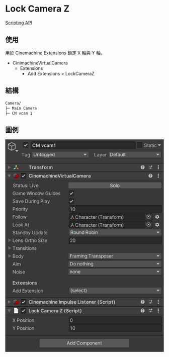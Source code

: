 # Lock Camera Z

[Scripting API](/api/softtissue.Core.Camera.LockCameraZ.html)

## 使用

用於 Cinemachine Extensions 鎖定 X 軸與 Y 軸。

- CinimachineVirtualCamera
  - Extensions
    - Add Extensions > LockCameraZ

## 結構

```
Camera/
├─ Main Camera
├─ CM vcam 1
```

## 圖例

![](../resources/LockCameraZ.png)
